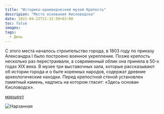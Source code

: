 ```yaml
---
title: "Историко-краеведческий музей Крепость"
descripion: "Место основания Кисловодска"
date: 2021-04-22T21:32:59+03:00
toc: false
images:
tags:
  - День
---
```


С этого места началось строительство города, в 1803 году по приказу Александра I было построено военное укрепление. Позже крепость несколько раз перестраивали, а современный облик она приняла в 50-х годах XIX века. В музее три выставочных зала, которые рассказывают об истории города и о быте коренных народов, содержат древние археологические находки. Перед крепостной стеной установлен памятный камень, надпись на котором гласит: &laquo;Здесь основан Кисловодск&raquo;.


[маршрут](https://goo.gl/maps/WDisdqsHs5zxQkYs9)

![Нарзанная](/img/istoriko-kraevedcheskiy-muzey-krepost-700x465.jpg)
